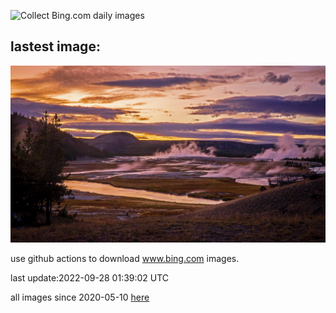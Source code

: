 ![Collect Bing.com daily images](https://github.com/counter2015/bing-daily-images/workflows/Collect%20Bing.com%20daily%20images/badge.svg)
## lastest image:
![](images/YellowstoneUGB.jpg)

use github actions to download www.bing.com images.

last update:2022-09-28 01:39:02 UTC

all images since 2020-05-10 [here](https://github.com/counter2015/bing-daily-images/tree/master/images) 
